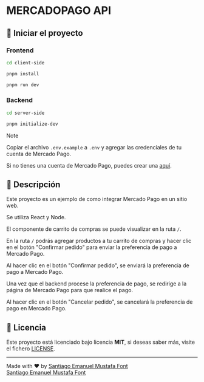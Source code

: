 # MERCADOPAGO API

## 🚀 Iniciar el proyecto

### Frontend

```bash
cd client-side
```

```bash
pnpm install
```

```bash
pnpm run dev
```

### Backend

```bash
cd server-side
```

<!-- Instalar dependencias e iniciar el servidor en modo watch -->

```bash
pnpm initialize-dev
```

> [!NOTE]
> Copiar el archivo `.env.example` a `.env` y agregar las credenciales de tu cuenta de Mercado Pago.
>
> Si no tienes una cuenta de Mercado Pago, puedes crear una [aquí](https://www.mercadopago.com.ar/hub/registration/fiscal-splitter?contextual=normal&redirect_url=https%3A%2F%2Fwww.mercadopago.com.ar%2Fdevelopers%2Fpanel%2Fapp).

## 📝 Descripción

Este proyecto es un ejemplo de como integrar Mercado Pago en un sitio web.

Se utiliza React y Node.

El componente de carrito de compras se puede visualizar en la ruta `/`.

En la ruta `/` podrás agregar productos a tu carrito de compras y hacer clic en el botón "Confirmar pedido" para enviar la preferencia de pago a Mercado Pago.

Al hacer clic en el botón "Confirmar pedido", se enviará la preferencia de pago a Mercado Pago.

Una vez que el backend procese la preferencia de pago, se redirige a la página de Mercado Pago para que realice el pago.

Al hacer clic en el botón "Cancelar pedido", se cancelará la preferencia de pago en Mercado Pago.

## 📄 Licencia

Este proyecto está licenciado bajo licencia **MIT**, si deseas saber más, visite el fichero [LICENSE](./LICENSE).

---

Made with ♥ by [Santiago Emanuel Mustafa Font](https://github.com/SantiagoEmanuel)  
[Santiago Emanuel Mustafa Font](https://www.linkedin.com/in/santiago-emanuel-mustaf%C3%A1-font-b25902277/)
